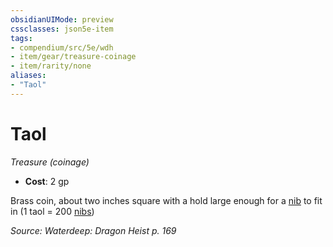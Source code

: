 ```yaml
---
obsidianUIMode: preview
cssclasses: json5e-item
tags:
- compendium/src/5e/wdh
- item/gear/treasure-coinage
- item/rarity/none
aliases: 
- "Taol"
---
```

# Taol
*Treasure (coinage)*  

- **Cost**: 2 gp

Brass coin, about two inches square with a hold large enough for a [nib](Mechanics/items/nib-wdh.md) to fit in (1 taol = 200 [nibs](Mechanics/items/nib-wdh.md))

*Source: Waterdeep: Dragon Heist p. 169*